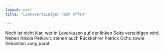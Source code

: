 ```yaml
---
layout: post
title: "Linksverteidiger noch offen"

---
```


Noch ist nicht klar, wer in Leverkusen auf der linken Seite verteidigen wird. Neben Nikola Petkovic stehen auch Rückkehrer Patrick Ochs sowie Sebastian Jung parat.


